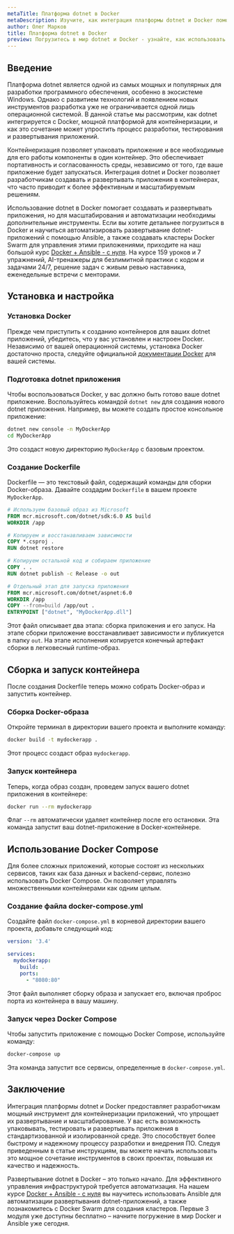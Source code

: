 ```yaml
---
metaTitle: Платформа dotnet в Docker
metaDescription: Изучите, как интеграция платформы dotnet и Docker помогает создавать и развертывать приложения более эффективно - примеры конфигурации и возможности
author: Олег Марков
title: Платформа dotnet в Docker
preview: Погрузитесь в мир dotnet и Docker - узнайте, как использовать их совместно для создания, тестирования и развертывания приложений. Практические примеры и лучшая практика
---
```


## Введение

Платформа dotnet является одной из самых мощных и популярных для разработки программного обеспечения, особенно в экосистеме Windows. Однако с развитием технологий и появлением новых инструментов разработка уже не ограничивается одной лишь операционной системой. В данной статье мы рассмотрим, как dotnet интегрируется с Docker, мощной платформой для контейнеризации, и как это сочетание может упростить процесс разработки, тестирования и развертывания приложений.

Контейнеризация позволяет упаковать приложение и все необходимые для его работы компоненты в один контейнер. Это обеспечивает портативность и согласованность среды, независимо от того, где ваше приложение будет запускаться. Интеграция dotnet и Docker позволяет разработчикам создавать и развертывать приложения в контейнерах, что часто приводит к более эффективным и масштабируемым решениям.

Использование dotnet в Docker помогает создавать и развертывать приложения, но для масштабирования и автоматизации необходимы дополнительные инструменты. Если вы хотите детальнее погрузиться в Docker и научиться автоматизировать развертывание dotnet-приложений с помощью Ansible, а также создавать кластеры Docker Swarm для управления этими приложениями, приходите на наш большой курс [Docker + Ansible - с нуля](https://purpleschool.ru/course/docker). На курсе 159 уроков и 7 упражнений, AI-тренажеры для безлимитной практики с кодом и задачами 24/7, решение задач с живым ревью наставника, еженедельные встречи с менторами.

## Установка и настройка

### Установка Docker

Прежде чем приступить к созданию контейнеров для ваших dotnet приложений, убедитесь, что у вас установлен и настроен Docker. Независимо от вашей операционной системы, установка Docker достаточно проста, следуйте официальной [документации Docker](https://docs.docker.com/get-docker/) для вашей системы.

### Подготовка dotnet приложения

Чтобы воспользоваться Docker, у вас должно быть готово ваше dotnet приложение. Воспользуйтесь командой `dotnet new` для создания нового dotnet приложения. Например, вы можете создать простое консольное приложение:

```bash
dotnet new console -n MyDockerApp
cd MyDockerApp
```

Это создаст новую директорию `MyDockerApp` с базовым проектом.

### Создание Dockerfile

Dockerfile — это текстовый файл, содержащий команды для сборки Docker-образа. Давайте создадим `Dockerfile` в вашем проекте `MyDockerApp`.

```dockerfile
# Используем базовый образ из Microsoft
FROM mcr.microsoft.com/dotnet/sdk:6.0 AS build
WORKDIR /app

# Копируем и восстанавливаем зависимости
COPY *.csproj .
RUN dotnet restore

# Копируем остальной код и собираем приложение
COPY . .
RUN dotnet publish -c Release -o out

# Отдельный этап для запуска приложения
FROM mcr.microsoft.com/dotnet/aspnet:6.0
WORKDIR /app
COPY --from=build /app/out .
ENTRYPOINT ["dotnet", "MyDockerApp.dll"]
```

Этот файл описывает два этапа: сборка приложения и его запуск. На этапе сборки приложение восстанавливает зависимости и публикуется в папку `out`. На этапе исполнения копируется конечный артефакт сборки в легковесный runtime-образ.

## Сборка и запуск контейнера

После создания Dockerfile теперь можно собрать Docker-образ и запустить контейнер.

### Сборка Docker-образа

Откройте терминал в директории вашего проекта и выполните команду:

```bash
docker build -t mydockerapp .
```

Этот процесс создаст образ `mydockerapp`.

### Запуск контейнера

Теперь, когда образ создан, проведем запуск вашего dotnet приложения в контейнере:

```bash
docker run --rm mydockerapp
```

Флаг `--rm` автоматически удаляет контейнер после его остановки. Эта команда запустит ваш dotnet-приложение в Docker-контейнере.

## Использование Docker Compose

Для более сложных приложений, которые состоят из нескольких сервисов, таких как база данных и backend-сервис, полезно использовать Docker Compose. Он позволяет управлять множественными контейнерами как одним целым.

### Создание файла docker-compose.yml

Создайте файл `docker-compose.yml` в корневой директории вашего проекта, добавьте следующий код:

```yaml
version: '3.4'

services:
  mydockerapp:
    build: .
    ports:
      - "8080:80"
```

Этот файл выполняет сборку образа и запускает его, включая проброс порта из контейнера в вашу машину.

### Запуск через Docker Compose

Чтобы запустить приложение с помощью Docker Compose, используйте команду:

```bash
docker-compose up
```

Эта команда запустит все сервисы, определенные в `docker-compose.yml`.

## Заключение

Интеграция платформы dotnet и Docker предоставляет разработчикам мощный инструмент для контейнеризации приложений, что упрощает их развертывание и масштабирование. У вас есть возможность упаковывать, тестировать и развертывать приложения в стандартизованной и изолированной среде. Это способствует более быстрому и надежному процессу разработки и внедрения ПО. Следуя приведенным в статье инструкциям, вы можете начать использовать это мощное сочетание инструментов в своих проектах, повышая их качество и надежность.

Развертывание dotnet в Docker – это только начало. Для эффективного управления инфраструктурой требуется автоматизация. На нашем курсе [Docker + Ansible - с нуля](https://purpleschool.ru/course/docker) вы научитесь использовать Ansible для автоматизации развертывания dotnet-приложений, а также познакомитесь с Docker Swarm для создания кластеров. Первые 3 модуля уже доступны бесплатно – начните погружение в мир Docker и Ansible уже сегодня.
